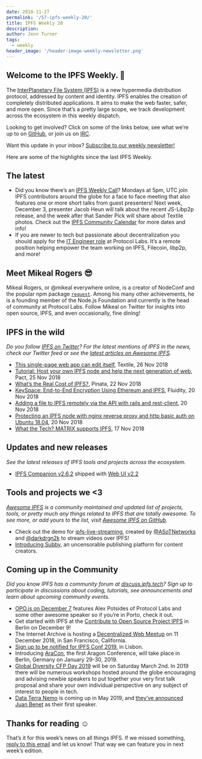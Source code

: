 ```yaml
---
date: 2018-11-27
permalink: '/57-ipfs-weekly-20/'
title: IPFS Weekly 20
description:
author: Jenn Turner
tags:
  - weekly
header_image: '/header-image-weekly-newsletter.png'
---
```


## Welcome to the IPFS Weekly. 👋

The [InterPlanetary File System (IPFS)](https://ipfs.tech/) is a new hypermedia distribution protocol, addressed by content and identity. IPFS enables the creation of completely distributed applications. It aims to make the web faster, safer, and more open. Since that’s a pretty large scope, we track development across the ecosystem in this weekly dispatch.

Looking to get involved? Click on some of the links below, see what we’re up to on [GitHub](https://github.com/ipfs), or join us on [IRC](https://riot.im/app/#/room/#ipfs:matrix.org).

Want this update in your inbox? [Subscribe to our weekly newsletter!](http://eepurl.com/gL2Pi5)

Here are some of the highlights since the last IPFS Weekly.

## The latest

- Did you know there’s an [IPFS Weekly Call](https://github.com/ipfs/team-mgmt#-ipfs-weekly-call--formerly-known-as-ipfs-all-hands-call)? Mondays at 5pm, UTC join IPFS contributors around the globe for a face to face meeting that also features one or more short talks from guest presenters! Next week, December 3, presenter Jacob Heun will talk about the recent JS-Libp2p release, and the week after that Sander Pick will share about Textile photos. Check out the [IPFS Community Calendar](https://calendar.google.com/calendar/embed?src=ipfs.io_eal36ugu5e75s207gfjcu0ae84@group.calendar.google.com&ctz=UTC) for more dates and info!
- If you are newer to tech but passionate about decentralization you should apply for the [IT Engineer role](https://jobs.lever.co/protocol/6f389ca4-3c43-44a5-8695-63f7b023ecb2) at Protocol Labs. It’s a remote position helping empower the team working on IPFS, Filecoin, libp2p, and more!

## Meet Mikeal Rogers 😎

Mikeal Rogers, or @mikeal everywhere online, is a creator of NodeConf and the popular npm package [`request`](https://www.npmjs.com/package/request). Among his many other achievements, he is a founding member of the Node.js Foundation and currently is the head of community at Protocol Labs. Follow Mikeal on Twitter for insights into open source, IPFS, and even occasionally, fine dining!

## IPFS in the wild

_Do you follow [IPFS on Twitter](https://twitter.com/IPFSbot)? For the latest mentions of IPFS in the news, check our Twitter feed or see the [latest articles on Awesome IPFS](https://awesome.ipfs.tech/categories/articles/)._

- [This single-page web app can edit itself](https://medium.com/textileio/this-single-page-web-app-can-edit-itself-62734dac2700), Textile, 26 Nov 2018
- [Tutorial: Host your own IPFS node and help the next generation of web](https://blog.florence.chat/tutorial-host-your-own-ipfs-node-and-help-the-next-generation-of-web-2860eb59e45e), Pact, 25 Nov 2018
- [What’s the Real Cost of IPFS?](https://medium.com/pinata/whats-the-real-cost-of-ipfs-3623f274cfaa), Pinata, 22 Nov 2018
- [KeySpace: End-to-End Encryption Using Ethereum and IPFS](https://medium.com/fluidity/keyspace-end-to-end-encryption-using-ethereum-and-ipfs-87b04b18156b), Fluidity, 20 Nov 2018
- [Adding a file to IPFS remotely via the API with rails and rest-client](https://medium.com/@cvcassano/adding-a-file-to-ipfs-remotely-via-the-api-with-rails-and-rest-client-79f6b9ac11c0), 20 Nov 2018
- [Protecting an IPFS node with nginx reverse proxy and http basic auth on Ubuntu 18.04](https://medium.com/@cvcassano/protecting-an-ipfs-node-with-nginx-reverse-proxy-on-ubuntu-18-04-e56685a10bcc), 20 Nov 2018
- [What the Tech? MATRIX supports IPFS](https://medium.com/@matrixainetwork/what-the-tech-matrix-supports-ipfs-fe05e01ed5be), 17 Nov 2018

## Updates and new releases

_See the latest releases of IPFS tools and projects across the ecosystem._

- [IPFS Companion v2.6.2](https://github.com/ipfs-shipyard/ipfs-companion/releases/tag/v2.6.2) shipped with [Web UI v2.2](https://github.com/ipfs-shipyard/ipfs-webui/releases/tag/v2.2.0)

## Tools and projects we <3

_[Awesome IPFS](https://awesome.ipfs.tech/) is a community maintained and updated list of projects, tools, or pretty much any things related to IPFS that are totally awesome. To see more, or add yours to the list, visit [Awesome IPFS on GitHub](https://github.com/ipfs/awesome-ipfs)._

- Check out the demo for [ipfs-live-streaming](https://github.com/tomeshnet/ipfs-live-streaming), created by [@ASoTNetworks](https://github.com/ASoTNetworks) and [@darkdrgn2k](https://github.com/darkdrgn2k) to stream videos over IPFS!
- [Introducing Subby](https://medium.com/@subby/introducing-subby-e8b2baf4124d), an uncensorable publishing platform for content creators.

## Coming up in the Community

_Did you know IPFS has a community forum at [discuss.ipfs.tech](https://discuss.ipfs.tech/)? Sign up to participate in discussions about coding, tutorials, see announcements and learn about upcoming community events._

- [OPO.js on December 7](https://www.meetup.com/opo-js/events/256434646/) features Alex Potsides of Protocol Labs and some other awesome speaker so if you’re in Porto, check it out.
- Get started with IPFS at the [Contribute to Open Source Project IPFS](https://www.meetup.com/en-AU/IPFS-Berlin/events/255970865/) in Berlin on December 9!
- The Internet Archive is hosting a [Decentralized Web Meetup](https://www.eventbrite.com/e/decentralized-web-meet-up-tickets-52509395014) on 11 December 2018, in San Francisco, California.
- [Sign up to be notified for IPFS Conf 2019](https://docs.google.com/forms/d/e/1FAIpQLSfJVVPwvp6RY3MUg1zAVl1g_5y2nGb7WJIMI1Hs6glzm7FLHQ/viewform), in Lisbon.
- Introducing [AraCon](https://blog.aragon.org/announcing-aracon-the-aragon-conference/), the first Aragon Conference, will take place in Berlin, Germany on January 29-30, 2019.
- [Global Diversity CFP Day 2019](https://www.globaldiversitycfpday.com/) will be on Saturday March 2nd. In 2019 there will be numerous workshops hosted around the globe encouraging and advising newbie speakers to put together your very first talk proposal and share your own individual perspective on any subject of interest to people in tech.
- [Data Terra Nemo](https://dtn.is/) is coming up in May 2019, and [they’ve announced Juan Benet](https://twitter.com/juanbenet/status/1059987667377577985) as their first speaker.

## Thanks for reading ☺️

That’s it for this week’s news on all things IPFS. If we missed something, [reply to this email](mailto:newsletter@ipfs.io) and let us know! That way we can feature you in next week’s edition.
